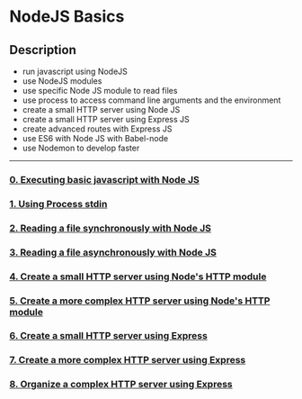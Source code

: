 # NodeJS Basics

## Description

* run javascript using NodeJS
* use NodeJS modules
* use specific Node JS module to read files
* use process to access command line arguments and the environment
* create a small HTTP server using Node JS
* create a small HTTP server using Express JS
* create advanced routes with Express JS
* use ES6 with Node JS with Babel-node
* use Nodemon to develop faster

---

### [0. Executing basic javascript with Node JS](./0-console.js)

### [1. Using Process stdin](./1-stdin.js)

### [2. Reading a file synchronously with Node JS](./2-read_file.js)
### [3. Reading a file asynchronously with Node JS](./3-read_file_async.js)
### [4. Create a small HTTP server using Node's HTTP module](./4-http.js)

### [5. Create a more complex HTTP server using Node's HTTP module](./5-http.js)
### [6. Create a small HTTP server using Express](./6-http_express.js)

### [7. Create a more complex HTTP server using Express](./7-http_express.js)
### [8. Organize a complex HTTP server using Express](./)
